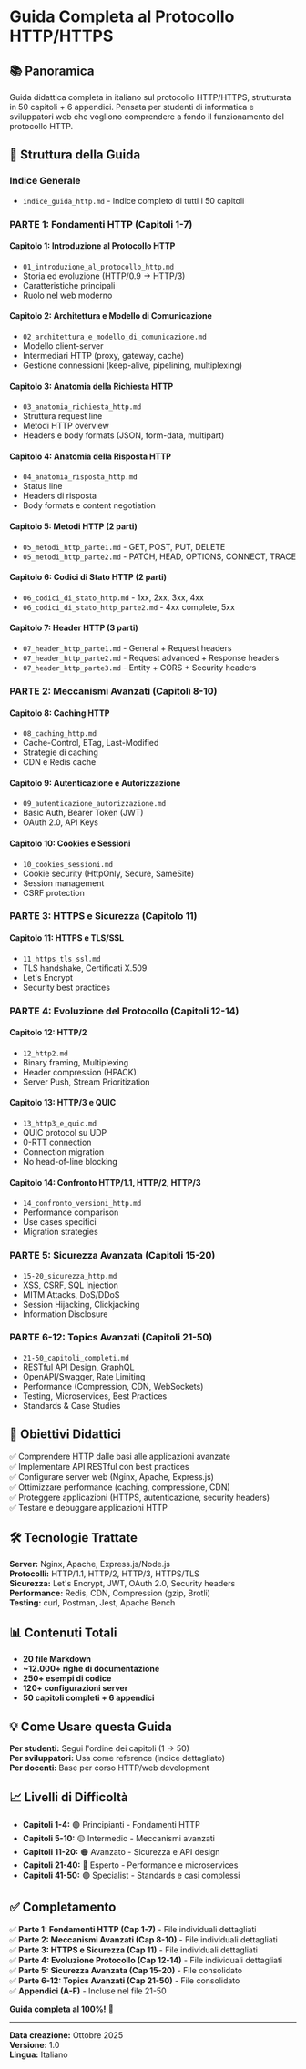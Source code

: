 # Guida Completa al Protocollo HTTP/HTTPS

## 📚 Panoramica

Guida didattica completa in italiano sul protocollo HTTP/HTTPS, strutturata in 50 capitoli + 6 appendici. Pensata per studenti di informatica e sviluppatori web che vogliono comprendere a fondo il funzionamento del protocollo HTTP.

## 📖 Struttura della Guida

### **Indice Generale**
- `indice_guida_http.md` - Indice completo di tutti i 50 capitoli

### **PARTE 1: Fondamenti HTTP (Capitoli 1-7)**

#### Capitolo 1: Introduzione al Protocollo HTTP
- `01_introduzione_al_protocollo_http.md`
- Storia ed evoluzione (HTTP/0.9 → HTTP/3)
- Caratteristiche principali
- Ruolo nel web moderno

#### Capitolo 2: Architettura e Modello di Comunicazione
- `02_architettura_e_modello_di_comunicazione.md`
- Modello client-server
- Intermediari HTTP (proxy, gateway, cache)
- Gestione connessioni (keep-alive, pipelining, multiplexing)

#### Capitolo 3: Anatomia della Richiesta HTTP
- `03_anatomia_richiesta_http.md`
- Struttura request line
- Metodi HTTP overview
- Headers e body formats (JSON, form-data, multipart)

#### Capitolo 4: Anatomia della Risposta HTTP
- `04_anatomia_risposta_http.md`
- Status line
- Headers di risposta
- Body formats e content negotiation

#### Capitolo 5: Metodi HTTP (2 parti)
- `05_metodi_http_parte1.md` - GET, POST, PUT, DELETE
- `05_metodi_http_parte2.md` - PATCH, HEAD, OPTIONS, CONNECT, TRACE

#### Capitolo 6: Codici di Stato HTTP (2 parti)
- `06_codici_di_stato_http.md` - 1xx, 2xx, 3xx, 4xx
- `06_codici_di_stato_http_parte2.md` - 4xx complete, 5xx

#### Capitolo 7: Header HTTP (3 parti)
- `07_header_http_parte1.md` - General + Request headers
- `07_header_http_parte2.md` - Request advanced + Response headers
- `07_header_http_parte3.md` - Entity + CORS + Security headers

### **PARTE 2: Meccanismi Avanzati (Capitoli 8-10)**

#### Capitolo 8: Caching HTTP
- `08_caching_http.md`
- Cache-Control, ETag, Last-Modified
- Strategie di caching
- CDN e Redis cache

#### Capitolo 9: Autenticazione e Autorizzazione
- `09_autenticazione_autorizzazione.md`
- Basic Auth, Bearer Token (JWT)
- OAuth 2.0, API Keys

#### Capitolo 10: Cookies e Sessioni
- `10_cookies_sessioni.md`
- Cookie security (HttpOnly, Secure, SameSite)
- Session management
- CSRF protection

### **PARTE 3: HTTPS e Sicurezza (Capitolo 11)**

#### Capitolo 11: HTTPS e TLS/SSL
- `11_https_tls_ssl.md`
- TLS handshake, Certificati X.509
- Let's Encrypt
- Security best practices

### **PARTE 4: Evoluzione del Protocollo (Capitoli 12-14)**

#### Capitolo 12: HTTP/2
- `12_http2.md`
- Binary framing, Multiplexing
- Header compression (HPACK)
- Server Push, Stream Prioritization

#### Capitolo 13: HTTP/3 e QUIC
- `13_http3_e_quic.md`
- QUIC protocol su UDP
- 0-RTT connection
- Connection migration
- No head-of-line blocking

#### Capitolo 14: Confronto HTTP/1.1, HTTP/2, HTTP/3
- `14_confronto_versioni_http.md`
- Performance comparison
- Use cases specifici
- Migration strategies

### **PARTE 5: Sicurezza Avanzata (Capitoli 15-20)**

- `15-20_sicurezza_http.md`
- XSS, CSRF, SQL Injection
- MITM Attacks, DoS/DDoS
- Session Hijacking, Clickjacking
- Information Disclosure

### **PARTE 6-12: Topics Avanzati (Capitoli 21-50)**

- `21-50_capitoli_completi.md`
- RESTful API Design, GraphQL
- OpenAPI/Swagger, Rate Limiting
- Performance (Compression, CDN, WebSockets)
- Testing, Microservices, Best Practices
- Standards & Case Studies

## 🎯 Obiettivi Didattici

✅ Comprendere HTTP dalle basi alle applicazioni avanzate  
✅ Implementare API RESTful con best practices  
✅ Configurare server web (Nginx, Apache, Express.js)  
✅ Ottimizzare performance (caching, compressione, CDN)  
✅ Proteggere applicazioni (HTTPS, autenticazione, security headers)  
✅ Testare e debuggare applicazioni HTTP  

## 🛠️ Tecnologie Trattate

**Server:** Nginx, Apache, Express.js/Node.js  
**Protocolli:** HTTP/1.1, HTTP/2, HTTP/3, HTTPS/TLS  
**Sicurezza:** Let's Encrypt, JWT, OAuth 2.0, Security headers  
**Performance:** Redis, CDN, Compression (gzip, Brotli)  
**Testing:** curl, Postman, Jest, Apache Bench  

## 📊 Contenuti Totali

- **20 file Markdown**
- **~12.000+ righe di documentazione**
- **250+ esempi di codice**
- **120+ configurazioni server**
- **50 capitoli completi + 6 appendici**

## 💡 Come Usare questa Guida

**Per studenti:** Segui l'ordine dei capitoli (1 → 50)  
**Per sviluppatori:** Usa come reference (indice dettagliato)  
**Per docenti:** Base per corso HTTP/web development  

## 📈 Livelli di Difficoltà

- **Capitoli 1-4:** 🟢 Principianti - Fondamenti HTTP
- **Capitoli 5-10:** 🟡 Intermedio - Meccanismi avanzati
- **Capitoli 11-20:** 🟠 Avanzato - Sicurezza e API design
- **Capitoli 21-40:** 🔴 Esperto - Performance e microservices
- **Capitoli 41-50:** 🟣 Specialist - Standards e casi complessi

## ✅ Completamento

✅ **Parte 1: Fondamenti HTTP (Cap 1-7)** - File individuali dettagliati  
✅ **Parte 2: Meccanismi Avanzati (Cap 8-10)** - File individuali dettagliati  
✅ **Parte 3: HTTPS e Sicurezza (Cap 11)** - File individuali dettagliati  
✅ **Parte 4: Evoluzione Protocollo (Cap 12-14)** - File individuali dettagliati  
✅ **Parte 5: Sicurezza Avanzata (Cap 15-20)** - File consolidato  
✅ **Parte 6-12: Topics Avanzati (Cap 21-50)** - File consolidato  
✅ **Appendici (A-F)** - Incluse nel file 21-50  

**Guida completa al 100%!** 🎉

---

**Data creazione:** Ottobre 2025  
**Versione:** 1.0  
**Lingua:** Italiano

